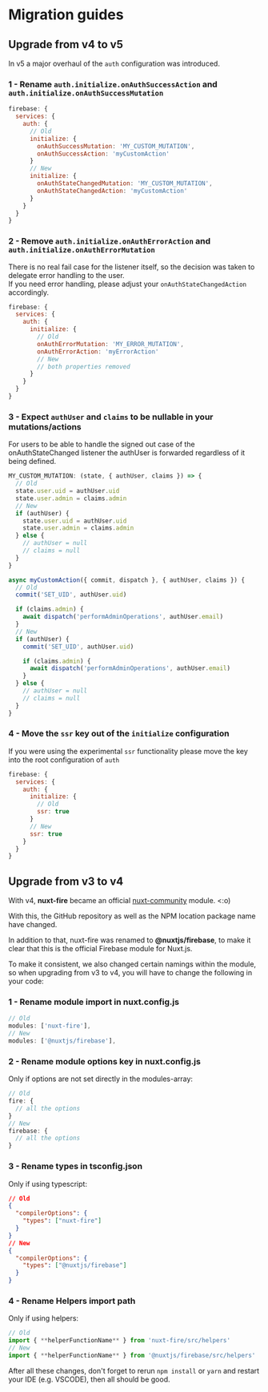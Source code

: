 # Migration guides

## Upgrade from v4 to v5

In v5 a major overhaul of the `auth` configuration was introduced.

### 1 - Rename `auth.initialize.onAuthSuccessAction` and `auth.initialize.onAuthSuccessMutation`

```js
firebase: {
  services: {
    auth: {
      // Old
      initialize: {
        onAuthSuccessMutation: 'MY_CUSTOM_MUTATION',
        onAuthSuccessAction: 'myCustomAction'
      }
      // New
      initialize: {
        onAuthStateChangedMutation: 'MY_CUSTOM_MUTATION',
        onAuthStateChangedAction: 'myCustomAction'
      }
    }
  }
}
```

### 2 - Remove `auth.initialize.onAuthErrorAction` and `auth.initialize.onAuthErrorMutation`

There is no real fail case for the listener itself, so the decision was taken to delegate error handling to the user.  
If you need error handling, please adjust your `onAuthStateChangedAction` accordingly.

```js
firebase: {
  services: {
    auth: {
      initialize: {
        // Old
        onAuthErrorMutation: 'MY_ERROR_MUTATION',
        onAuthErrorAction: 'myErrorAction'
        // New
        // both properties removed
      }
    }
  }
}
```

### 3 - Expect `authUser` and `claims` to be nullable in your mutations/actions

For users to be able to handle the signed out case of the onAuthStateChanged listener the authUser is forwarded regardless of it being defined.

```js
MY_CUSTOM_MUTATION: (state, { authUser, claims }) => {
  // Old
  state.user.uid = authUser.uid
  state.user.admin = claims.admin
  // New
  if (authUser) {
    state.user.uid = authUser.uid
    state.user.admin = claims.admin
  } else {
    // authUser = null
    // claims = null
  }
}

async myCustomAction({ commit, dispatch }, { authUser, claims }) {
  // Old
  commit('SET_UID', authUser.uid)

  if (claims.admin) {
    await dispatch('performAdminOperations', authUser.email)
  }
  // New
  if (authUser) {
    commit('SET_UID', authUser.uid)

    if (claims.admin) {
      await dispatch('performAdminOperations', authUser.email)
    }
  } else {
    // authUser = null
    // claims = null
  }
}
```

### 4 - Move the `ssr` key out of the `initialize` configuration

If you were using the experimental `ssr` functionality please move the key into the root configuration of `auth`

```js
firebase: {
  services: {
    auth: {
      initialize: {
        // Old
        ssr: true
      }
      // New
      ssr: true
    }
  }
}
```

## Upgrade from v3 to v4

With v4, **nuxt-fire** became an official [nuxt-community](https://github.com/nuxt-community) module. <:o)

With this, the GitHub repository as well as the NPM location package name have changed.

In addition to that, nuxt-fire was renamed to **@nuxtjs/firebase**, to make it clear that this is the official Firebase module for Nuxt.js.

To make it consistent, we also changed certain namings within the module, so when upgrading from v3 to v4, you will have to change the following in your code:

### 1 - Rename module import in nuxt.config.js

```js
// Old
modules: ['nuxt-fire'],
// New
modules: ['@nuxtjs/firebase'],
```

### 2 - Rename module options key in nuxt.config.js

Only if options are not set directly in the modules-array:

```js
// Old
fire: {
  // all the options
}
// New
firebase: {
  // all the options
}
```

### 3 - Rename types in tsconfig.json

Only if using typescript:

```json
// Old
{
  "compilerOptions": {
    "types": ["nuxt-fire"]
  }
}
// New
{
  "compilerOptions": {
    "types": ["@nuxtjs/firebase"]
  }
}
```

### 4 - Rename Helpers import path

Only if using helpers:

```js
// Old
import { **helperFunctionName** } from 'nuxt-fire/src/helpers'
// New
import { **helperFunctionName** } from '@nuxtjs/firebase/src/helpers'
```

After all these changes, don't forget to rerun `npm install` or `yarn` and restart your IDE (e.g. VSCODE), then all should be good.
